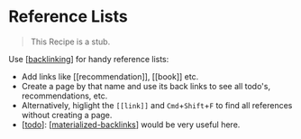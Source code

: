 # Reference Lists

> This Recipe is a stub.

Use [[backlinking]] for handy reference lists:

- Add links like [[recommendation]], [[book]] etc.
- Create a page by that name and use its back links to see all todo's, recommendations, etc.
- Alternatively, higlight the `[[link]]` and `Cmd`+`Shift`+`F` to find all references without creating a page.
- [[todo]]: [[materialized-backlinks]] would be very useful here.

[//begin]: # "Autogenerated link references for markdown compatibility"
[backlinking]: backlinking.md "Backlinking"
[todo]: todo.md "Todo"
[materialized-backlinks]: materialized-backlinks.md "Materialized Backlinks (stub)"
[//end]: # "Autogenerated link references"
